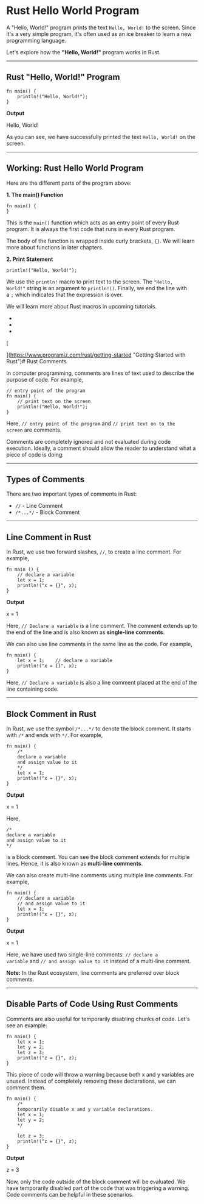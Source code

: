 # Rust Hello World Program

A "Hello, World!" program prints the text `Hello, World!` to the screen. Since it's a very simple program, it's often used as an ice breaker to learn a new programming language.

Let's explore how the **"Hello, World!"** program works in Rust.

---

## Rust "Hello, World!" Program

```
fn main() {
    println!("Hello, World!");
}
```

**Output**

Hello, World!

As you can see, we have successfully printed the text `Hello, World!` on the screen.

---

## Working: Rust Hello World Program

Here are the different parts of the program above:

**1. The main() Function**

```
fn main() {
}
```

This is the `main()` function which acts as an entry point of every Rust program. It is always the first code that runs in every Rust program.

The body of the function is wrapped inside curly brackets, `{}`. We will learn more about functions in later chapters.

**2. Print Statement**

```
println!("Hello, World!");
```

We use the `println!` macro to print text to the screen. The `"Hello, World!"` string is an argument to `println!()`. Finally, we end the line with a `;` which indicates that the expression is over.

We will learn more about Rust macros in upcoming tutorials.

- [](https://www.programiz.com/rust/hello-world#introduction)
- [](https://www.programiz.com/rust/hello-world#rust-hello-world)
- [](https://www.programiz.com/rust/hello-world#working-of-rust-hello-world-program)

[

  


](https://www.programiz.com/rust/getting-started "Getting Started with Rust")# Rust Comments

In computer programming, comments are lines of text used to describe the purpose of code. For example,

```
// entry point of the program
fn main() {
    // print text on the screen
    println!("Hello, World!");
}
```

Here, `// entry point of the program` and `// print text on to the screen` are comments.

Comments are completely ignored and not evaluated during code execution. Ideally, a comment should allow the reader to understand what a piece of code is doing.

---

## Types of Comments

There are two important types of comments in Rust:

- `//` - Line Comment
- `/*...*/` - Block Comment

---

## Line Comment in Rust

In Rust, we use two forward slashes, `//`, to create a line comment. For example,

```
fn main () {
    // declare a variable
    let x = 1;
    println!("x = {}", x);
}
```

**Output**

x = 1

Here, `// Declare a variable` is a line comment. The comment extends up to the end of the line and is also known as **single-line comments**.

We can also use line comments in the same line as the code. For example,

```
fn main() {
    let x = 1;    // declare a variable
    println!("x = {}", x);
}
```

Here, `// Declare a variable` is also a line comment placed at the end of the line containing code.

---

## Block Comment in Rust

In Rust, we use the symbol `/*...*/` to denote the block comment. It starts with `/*` and ends with `*/`. For example,

```
fn main() {
    /*
    declare a variable
    and assign value to it
    */
    let x = 1;
    println!("x = {}", x);
}
```

**Output**

x = 1

Here,

```
/*
declare a variable
and assign value to it
*/
```

is a block comment. You can see the block comment extends for multiple lines. Hence, it is also known as **multi-line comments**.

We can also create multi-line comments using multiple line comments. For example,

```
fn main() {
    // declare a variable
    // and assign value to it
    let x = 1;
    println!("x = {}", x);
}
```

**Output**

x = 1

Here, we have used two single-line comments: `// declare a variable` and `// and assign value to it` instead of a multi-line comment.

**Note:** In the Rust ecosystem, line comments are preferred over block comments.

---

## Disable Parts of Code Using Rust Comments

Comments are also useful for temporarily disabling chunks of code. Let's see an example:

```
fn main() {
    let x = 1;
    let y = 2;
    let z = 3;
    println!("z = {}", z);
}
```

This piece of code will throw a warning because both x and y variables are unused. Instead of completely removing these declarations, we can comment them.

```
fn main() {
    /*
    temporarily disable x and y variable declarations.
    let x = 1;
    let y = 2;
    */

    let z = 3;
    println!("z = {}", z);
}
```

**Output**

z = 3

Now, only the code outside of the block comment will be evaluated. We have temporarily disabled part of the code that was triggering a warning. Code comments can be helpful in these scenarios.